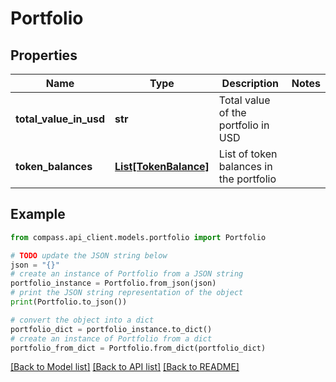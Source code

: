 # Portfolio


## Properties

Name | Type | Description | Notes
------------ | ------------- | ------------- | -------------
**total_value_in_usd** | **str** | Total value of the portfolio in USD | 
**token_balances** | [**List[TokenBalance]**](TokenBalance.md) | List of token balances in the portfolio | 

## Example

```python
from compass.api_client.models.portfolio import Portfolio

# TODO update the JSON string below
json = "{}"
# create an instance of Portfolio from a JSON string
portfolio_instance = Portfolio.from_json(json)
# print the JSON string representation of the object
print(Portfolio.to_json())

# convert the object into a dict
portfolio_dict = portfolio_instance.to_dict()
# create an instance of Portfolio from a dict
portfolio_from_dict = Portfolio.from_dict(portfolio_dict)
```
[[Back to Model list]](../README.md#documentation-for-models) [[Back to API list]](../README.md#documentation-for-api-endpoints) [[Back to README]](../README.md)


